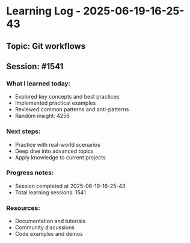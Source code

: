 # Learning Log - 2025-06-19-16-25-43

## Topic: Git workflows
## Session: #1541

### What I learned today:
- Explored key concepts and best practices
- Implemented practical examples  
- Reviewed common patterns and anti-patterns
- Random insight: 4256

### Next steps:
- Practice with real-world scenarios
- Deep dive into advanced topics
- Apply knowledge to current projects

### Progress notes:
- Session completed at 2025-06-19-16-25-43
- Total learning sessions: 1541

### Resources:
- Documentation and tutorials
- Community discussions
- Code examples and demos
